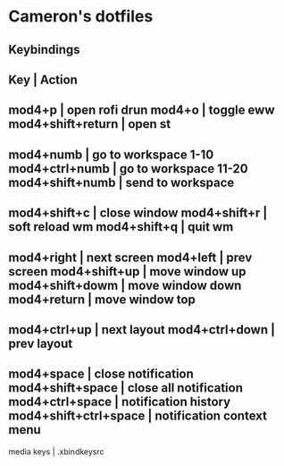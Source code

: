 # Cameron's dotfiles

## Keybindings
Key 					| Action
-----------------------------------------------
mod4+p					| open rofi drun
mod4+o					| toggle eww
mod4+shift+return		| open st
-----------------------------------------------
mod4+numb				| go to workspace 1-10
mod4+ctrl+numb			| go to workspace 11-20
mod4+shift+numb 		| send to workspace
-------------------------------------------
mod4+shift+c			| close window
mod4+shift+r			| soft reload wm
mod4+shift+q			| quit wm
-----------------------------------------------
mod4+right				| next screen
mod4+left				| prev screen
mod4+shift+up			| move window up
mod4+shift+dowm			| move window down
mod4+return				| move window top
-----------------------------------------------
mod4+ctrl+up			| next layout
mod4+ctrl+down			| prev layout
-----------------------------------------------
mod4+space				| close notification
mod4+shift+space		| close all notification
mod4+ctrl+space			| notification history
mod4+shift+ctrl+space	| notification context menu
-----------------------------------------------
media keys				| .xbindkeysrc
